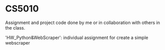 # CS5010
Assignment and project code done by me or in collaboration with others in the class. 

'HW_Python&WebScraper': individual assignment for create a simple webscraper
